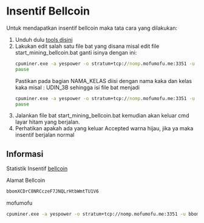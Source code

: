 # Insentif Bellcoin

Untuk mendapatkan insentif bellcoin maka tata cara yang dilakukan:
1. Unduh dulu [tools disini](https://github.com/cpu-pool/cpuminer-opt-yespowersugar-sugarchain/releases)
2. Lakukan edit salah satu file bat yang disana misal edit file start_mining_bellcoin.bat ganti isinya dengan ini:
   ```bat
   cpuminer.exe -a yespower -o stratum+tcp://nomp.mofumofu.me:3351 -u bbomXCDrC8NRCczeF7JNQLrHtbWmtTU1V6.NAMA_KELAS
   pause
   ```
   Pastikan pada bagian NAMA_KELAS diisi dengan nama kaka dan kelas kaka misal : UDIN_3B sehingga isi file bat menjadi
   ```bat
   cpuminer.exe -a yespower -o stratum+tcp://nomp.mofumofu.me:3351 -u bbomXCDrC8NRCczeF7JNQLrHtbWmtTU1V6.UDIN_3B
   pause
   ```
4. Jalankan file bat start_mining_bellcoin.bat kemudian akan keluar cmd layar hitam yang berjalan.
5. Perhatikan apakah ada yang keluar Accepted warna hijau, jika ya maka insentif berjalan normal

## Informasi 

Statistik Insentif [bellcoin](https://miningpoolstats.stream/bellcoin)

Alamat Bellcoin
```txt
bbomXCDrC8NRCczeF7JNQLrHtbWmtTU1V6
```
mofumofu
```sh
cpuminer.exe -a yespower -o stratum+tcp://nomp.mofumofu.me:3351 -u bbomXCDrC8NRCczeF7JNQLrHtbWmtTU1V6
```

